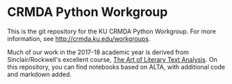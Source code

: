 # CRMDA Python Workgroup

This is the git repository for the KU CRMDA Python Workgroup. For more information, see http://crmda.ku.edu/workgroups.

Much of our work in the 2017-18 academic year is derived from Sinclair/Rockwell's excellent course, <a href="https://github.com/sgsinclair/alta/blob/master/ipynb/ArtOfLiteraryTextAnalysis.ipynb">The Art of Literary Text Analysis</a>. On this repository, you can find notebooks based on ALTA, with additional code and markdown added.
